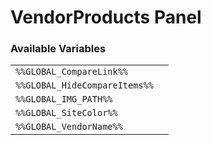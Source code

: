 # VendorProducts Panel

### Available Variables
|||
|---|---|
| `%%GLOBAL_CompareLink%%` |
| `%%GLOBAL_HideCompareItems%%` |
| `%%GLOBAL_IMG_PATH%%` |
| `%%GLOBAL_SiteColor%%` |
| `%%GLOBAL_VendorName%%` |
